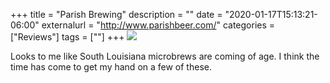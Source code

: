 +++
title = "Parish Brewing"
description = ""
date = "2020-01-17T15:13:21-06:00"
externalurl = "http://www.parishbeer.com/"
categories = ["Reviews"]
tags = [""]
+++
[![](https://res.cloudinary.com/tobyblog/image/upload/v1579295570/img/Screen_Shot_2020-01-17_at_3.12.01_PM.jpg)](http://www.parishbeer.com/parish-beer)

Looks to me like South Louisiana microbrews are coming of age. I think the time has come to get my hand on a few of these.
